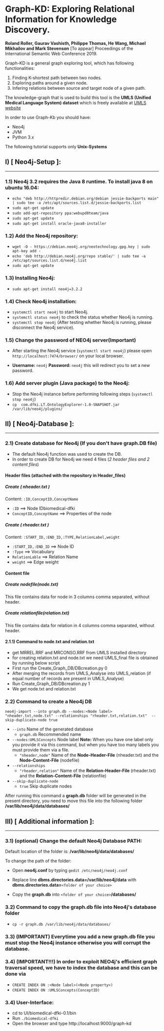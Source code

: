 # Graph-KD: Exploring Relational Information for Knowledge Discovery.  
**Roland Roller, Gaurav Vashisth, Philippe Thomas, He Wang, Michael Mikhailov and Mark Stevenson**
[To appear] Proceedings of the International Semantic Web Conference 2019.



Graph-KD is a general graph exploring tool, which has following functionalities:
1. Finding K-shortest path between two nodes.
2. Exploring paths around a given node.
3. Infering relations between source and target node of a given path.



The knowledge-graph that is used to build this tool is the **UMLS (Unified Medical Language System) dataset** which is freely available at [UMLS website](https://uts.nlm.nih.gov/home.html)

In order to use Graph-Kb you should have:
* Neo4j 
* JVM
* Python 3.x

The following tutorial supports only **Unix-Systems**

## I) [ Neo4j-Setup ]:
----------------------

### 1.1) Neo4j 3.2 requires the Java 8 runtime. To install java 8 on ubuntu 16.04:
* `echo "deb http://httpredir.debian.org/debian jessie-backports main" | sudo tee -a /etc/apt/sources.list.d/jessie-backports.list`
* `sudo apt-get update`
* `sudo add-apt-repository ppa:webupd8team/java`
* `sudo apt-get update`
* `sudo apt-get install oracle-java8-installer`


### 1.2) Add the Neo4j repository: 
* `wget -O - https://debian.neo4j.org/neotechnology.gpg.key | sudo apt-key add -`
* `echo 'deb http://debian.neo4j.org/repo stable/' | sudo tee -a /etc/apt/sources.list.d/neo4j.list`
* `sudo apt-get update`

### 1.3) Installing Neo4j:
* `sudo apt-get install neo4j=3.2.2`

### 1.4) Check Neo4j installation:
* `systemctl start neo4j` to start Neo4j.
* `systemctl status neo4j` to check the status whether Neo4j is running.
* `systemctl stop neo4j` (After testing whether Neo4j is running, please disconnect the Neo4j service).

### 1.5) Change the password of NEO4j server(Important)
* After starting the Neo4j service (`systemctl start neo4j`) please open `http://localhost:7474/browser/` on your local browser.

* **Username:** `neo4j` 
  **Password:** `neo4j` 
  this will redirect you to set a new password.

### 1.6) Add server plugin (Java package) to the Neo4j:
* Stop the Neo4j instance before performing following steps (`systemctl stop neo4j`)
* `cp  com.dfki.LT.OntologyExplorer-1.0-SNAPSHOT.jar /var/lib/neo4j/plugins/`


## II) [ Neo4j-Database ]:
--------------------------

### 2.1) Create database for Neo4j (If you don't have graph.DB file)
* The default Neo4j function was used to create the DB.
* In order to create DB for Neo4j we need 4 files (*2 header files and 2 content files*)

#### Header files (attached with the repository in Header_files)
##### Create ( nheader.txt )
Content: `:ID,ConceptID,ConceptName` 

* `:ID`                   ==> Node IDbiomedical-dfki
* `ConceptID,ConceptName` ==> Properties of the node

##### Create ( rheader.txt ) 
Content: `:START_ID,:END_ID,:TYPE,RelationLabel,weight` 

* `:START_ID,:END_ID` ==> Node ID
* `:Type`             ==> Vocabulary
* `RelationLable`     ==> Relation Name
* `weight`            ==> Edge weight

#### Content file
##### Create nodefile(node.txt) 
This file contains data for node in 3 columns comma separated, without header.

##### Create relationfile(relation.txt)
This file contains data for relation in 4 columns comma separated, without header.


#### 2.1.1) Command to node.txt and relation.txt
* get MRREL.RRF and MRCONSO.RRF from UMLS installed directory
* for creating relation.txt and node.txt we need UMLS_final file is obtained by running below script
* First run the Create_Graph_DB/DBcreation.py 0 <path of UMLS_relation> <path of MRREL> <path of MRCONSO>
* After merging the records from UMLS_Analyse into UMLS_relation (if equal number of records are present in UMLS_Analyse) 
* Run Create_Graph_DB/DBcreation.py 1 <path of UMLS_relation> <path of MRREL> <path of MRCONSO>
* We get node.txt and relation.txt 


### 2.2) Command to create a Neo4j DB

`neo4j-import --into graph.db --nodes:<Node label> "nheader.txt,node.txt" --relationships "rheader.txt,relation.txt"  --skip-duplicate-node true`
* `--into` Name of the generated database
	- `graph.db` Recommended name
* `--nodes:UMLSConcepts` Node label **Note:** When you have one label only you provide it via this command, but when you have too many labels you must provide them via a file.
	- `"nheader,node"` Name of the **Node-Header-File** (nheader.txt) and the **Node-Content-File** (nodefile)
* `--relationships`
	- `"rheader,relation"` Name of the **Relation-Header-File** (rheader.txt) and the **Relation-Content-File** (relationfile)
* `--skip-duplicate-node` 
	- `true` Skip duplicate nodes

After running this command a **graph.db** folder will be generated in the present directory, you need to move this file into the following folder **/var/lib/neo4j/data/databases/**

## III) [ Additional information ]:
-----------------------------------

### 3.1) (optional) Change the default Neo4j Database **PATH**: 

Default location of the folder is:  **/var/lib/neo4j/data/databases/**

To change the path of the folder:

* Open **neo4j.conf** by typing `gedit /etc/neo4j/neo4j.conf`

* Replace line **dbms.directories.data=/var/lib/neo4j/data** with **dbms.directories.data=**`<folder of your choice>`

* Copy the **graph.db** into `<folder of your choice>`**/databases/**
    


### 3.2) Command to copy the graph.db file into Neo4j's database folder 

* `cp -r graph.db /var/lib/neo4j/data/databases/`



### 3.3) (IMPORTANT) Everytime you add a new graph.db file you must stop the Neo4j instance otherwise you will corrupt the database.

### 3.4) (IMPORTANT!!!) In order to exploit NEO4j's efficient graph traversal speed, we have to index the database and this can be done via 
* ` CREATE INDEX ON :<Node label>(<Node property>) ` 
* ` CREATE INDEX ON :UMLSConcepts(ConceptID) `


### 3.4) User-Interface:
* cd to UI/biomedical-dfki-0.1/bin
* Run `./biomedical-dfki`
* Open the browser and type http://localhost:9000/graph-kd


